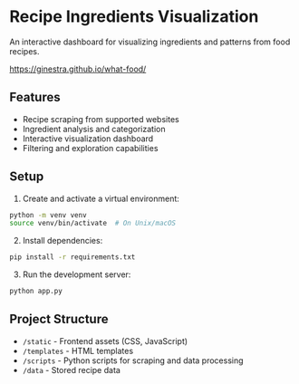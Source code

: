 # Recipe Ingredients Visualization

An interactive dashboard for visualizing ingredients and patterns from food recipes.

https://ginestra.github.io/what-food/

## Features
- Recipe scraping from supported websites
- Ingredient analysis and categorization
- Interactive visualization dashboard
- Filtering and exploration capabilities

## Setup

1. Create and activate a virtual environment:
```bash
python -m venv venv
source venv/bin/activate  # On Unix/macOS
```

2. Install dependencies:
```bash
pip install -r requirements.txt
```

3. Run the development server:
```bash
python app.py
```

## Project Structure
- `/static` - Frontend assets (CSS, JavaScript)
- `/templates` - HTML templates
- `/scripts` - Python scripts for scraping and data processing
- `/data` - Stored recipe data 
